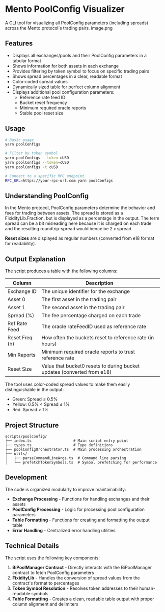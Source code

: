 # Mento PoolConfig Visualizer

A CLI tool for visualizing all PoolConfig parameters (including spreads) across the Mento protocol's trading pairs.
image.png

## Features

- Displays all exchanges/pools and their PoolConfig parameters in a tabular format
- Shows information for both assets in each exchange
- Provides filtering by token symbol to focus on specific trading pairs
- Shows spread percentages in a clear, readable format
- Color-coded spread values
- Dynamically sized table for perfect column alignment
- Displays additional pool configuration parameters:
  - Reference rate feed ID
  - Bucket reset frequency
  - Minimum required oracle reports
  - Stable pool reset size

## Usage

```bash
# Basic usage
yarn poolConfigs

# Filter by token symbol
yarn poolConfigs --token cUSD
yarn poolConfigs --token=cUSD
yarn poolConfigs -t cUSD

# Connect to a specific RPC endpoint
RPC_URL=https://your-rpc-url.com yarn poolConfigs
```

## Understanding PoolConfig

In the Mento protocol, PoolConfig parameters determine the behavior and fees for trading between assets. The spread is stored as a FixidityLib.Fraction, but is displayed as a percentage in the output. The term spread can be a bit misleading here because it is charged on each trade and the resulting roundtrip-spread would hence be 2 x spread.

**Reset sizes** are displayed as regular numbers (converted from e18 format for readability).

## Output Explanation

The script produces a table with the following columns:

| Column         | Description                                                             |
| -------------- | ----------------------------------------------------------------------- |
| Exchange ID    | The unique identifier for the exchange                                  |
| Asset 0        | The first asset in the trading pair                                     |
| Asset 1        | The second asset in the trading pair                                    |
| Spread (%)     | The fee percentage charged on each trade                                |
| Ref Rate Feed  | The oracle rateFeedID used as reference rate                            |
| Reset Freq (h) | How often the buckets reset to reference rate (in hours)                |
| Min Reports    | Minimum required oracle reports to trust reference rate                 |
| Reset Size     | Value that bucket0 resets to during bucket updates (converted from e18) |

The tool uses color-coded spread values to make them easily distinguishable in the output:

- Green: Spread ≤ 0.5%
- Yellow: 0.5% < Spread ≤ 1%
- Red: Spread > 1%

## Project Structure

```
scripts/poolConfig/
├── index.ts                   # Main script entry point
├── types.ts                   # Type definitions
├── poolConfigOrchestrator.ts  # Main processing orchestration
├── utils/
│   ├── parseCommandLineArgs.ts  # Command line parsing
│   └── prefetchTokenSymbols.ts  # Symbol prefetching for performance
```

## Development

The code is organized modularly to improve maintainability:

- **Exchange Processing** - Functions for handling exchanges and their assets
- **PoolConfig Processing** - Logic for processing pool configuration parameters
- **Table Formatting** - Functions for creating and formatting the output table
- **Error Handling** - Centralized error handling utilities

## Technical Details

The script uses the following key components:

1. **BiPoolManager Contract** - Directly interacts with the BiPoolManager contract to fetch PoolConfig parameters
2. **FixidityLib** - Handles the conversion of spread values from the contract's format to percentages
3. **Token Symbol Resolution** - Resolves token addresses to their human-readable symbols
4. **Table Formatting** - Creates a clean, readable table output with proper column alignment and delimiters
